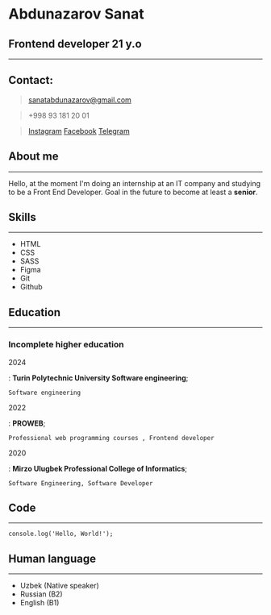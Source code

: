 # Abdunazarov Sanat 

##  Frontend developer 21 y.o
--------

## Contact:
> <sanatabdunazarov@gmail.com> 

>+998 93 181 20 01

>[Instagram](https://www.instagram.com/sanat630/) 
[Facebook](https://www.facebook.com/sanat.abdunazarov.1)
[Telegram](https://t.me/sanat010)

## About me 
----------


 Hello, at the moment I'm doing an internship at an IT company and studying to be a Front End Developer. Goal in the future to become at least a **senior**.

## Skills
----
* HTML
* CSS
* SASS
* Figma 
* Git 
* Github

## Education
---------
### Incomplete higher education

2024

:   **Turin Polytechnic University Software engineering**; 

    Software engineering

2022

:   **PROWEB**; 

    Professional web programming courses , Frontend developer

2020 

:   **Mirzo Ulugbek Professional College of Informatics**; 

    Software Engineering, Software Developer



## Code
----------
```JS
console.log('Hello, World!');
```

## Human language
---

* Uzbek (Native speaker)
* Russian (B2)
* English (B1)